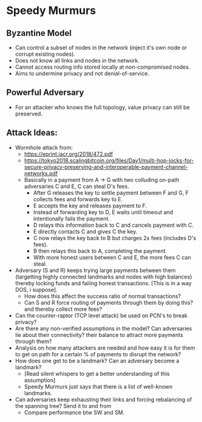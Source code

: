 # Speedy Murmurs

## Byzantine Model
- Can control a subset of nodes in the network (inject it's own node or corrupt existing nodes).
- Does not know all links and nodes in the network.
- Cannot access routing info stored locally at non-compromised nodes.
- Aims to undermine privacy and not denial-of-service.

## Powerful Adversary
- For an attacker who knows the full topology, value privacy can still be preserved. 

## Attack Ideas:
- Wormhole attack from: 
    - https://eprint.iacr.org/2018/472.pdf
    - https://tokyo2018.scalingbitcoin.org/files/Day1/multi-hop-locks-for-secure-privacy-preserving-and-interoperable-payment-channel-networks.pdf
    - Basically in a payment from A -> G with two colluding on-path adversaries C and E, C can steal D's fees.
        - After G releases the key to settle payment between F and G, F collects fees and forwards key to E.
        - E accepts the key and releases payment to F. 
        - Instead of forwarding key to D, E waits until timeout and intentionally fails the payment.
        - D relays this information back to C and cancels payment with C.
        - E directly contacts C and gives C the key. 
        - C now relays the key back to B but charges 2x fees (includes D's fees).
        - B then relays this back to A, completing the payment.
        - With more honest users between C and E, the more fees C can steal.
- Adversary (S and R) keeps trying large payments between them (targetting highly connected landmarks and nodes with high balances) 
  thereby locking funds and failing honest transactions. [This is in a way DOS, i suppose].
  - How does this affect the success ratio of normal transactions?
  - Can S and R force routing of payments through them by doing this? and thereby collect more fees?
- Can the counter-raptor (TCP level attack) be used on PCN's to break privacy?
- Are there any non-verified assumptions in the model? Can adversaries lie about their connectivity? their balance 
  to attract more payments through them?
- Analysis on how many attackers are needed and how easy it is for them to get on path for a certain % of payments to disrupt the network?
- How does one get to be a landmark? Can an adversary become a landmark? 
    - [Read silent whispers to get a better understanding of this assumption]
    - Speedy Murmurs just says that there is a list of well-known landmarks.
- Can adversaries keep exhausting their links and forcing rebalancing of the spanning tree? Send it to and from
    - Compare performance btw SW and SM.